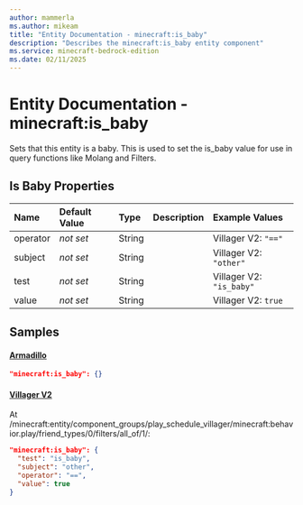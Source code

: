 ```yaml
---
author: mammerla
ms.author: mikeam
title: "Entity Documentation - minecraft:is_baby"
description: "Describes the minecraft:is_baby entity component"
ms.service: minecraft-bedrock-edition
ms.date: 02/11/2025 
---
```


# Entity Documentation - minecraft:is_baby

Sets that this entity is a baby. This is used to set the is_baby value for use in query functions like Molang and Filters.


## Is Baby Properties

|Name       |Default Value |Type |Description |Example Values |
|:----------|:-------------|:----|:-----------|:------------- |
| operator | *not set* | String |  | Villager V2: `"=="` | 
| subject | *not set* | String |  | Villager V2: `"other"` | 
| test | *not set* | String |  | Villager V2: `"is_baby"` | 
| value | *not set* | String |  | Villager V2: `true` | 

## Samples

#### [Armadillo](https://github.com/Mojang/bedrock-samples/tree/preview/behavior_pack/entities/armadillo.json)


```json
"minecraft:is_baby": {}
```

#### [Villager V2](https://github.com/Mojang/bedrock-samples/tree/preview/behavior_pack/entities/villager_v2.json)

At /minecraft:entity/component_groups/play_schedule_villager/minecraft:behavior.play/friend_types/0/filters/all_of/1/: 

```json
"minecraft:is_baby": {
  "test": "is_baby",
  "subject": "other",
  "operator": "==",
  "value": true
}
```
